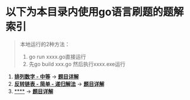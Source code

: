 # 以下为本目录内使用go语言刷题的题解索引

> 本地运行的2种方法：     
> 1. go run xxxx.go直接运行     
> 2. 先go build xxx.go  然后执行xxxx.exe运行    

1. [**排列数字 - 中等**](https://www.acwing.com/problem/content/844/) -> [**题目详解**](./排列数字.go)
2. [**反转链表 - 简单 - 递归解法**](https://leetcode.cn/problems/reverse-linked-list/description/) -> [**题目详解**](./反转链表.go)
3. [****]() -> [**题目详解**](./xxxx.go)
